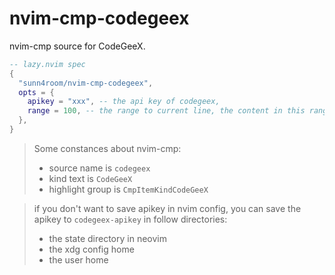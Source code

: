 # nvim-cmp-codegeex

nvim-cmp source for CodeGeeX.

```lua
-- lazy.nvim spec
{
  "sunn4room/nvim-cmp-codegeex",
  opts = {
    apikey = "xxx", -- the api key of codegeex,
    range = 100, -- the range to current line, the content in this range will send to codegeex to complete
  },
}
```

> Some constances about nvim-cmp:
>
> -   source name is `codegeex`
> -   kind text is `CodeGeeX`
> -   highlight group is `CmpItemKindCodeGeeX`

> if you don't want to save apikey in nvim config, you can save the apikey to `codegeex-apikey` in follow directories:
>
> -   the state directory in neovim
> -   the xdg config home
> -   the user home
